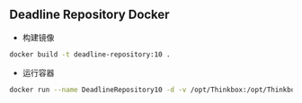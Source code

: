 Deadline Repository Docker
--
- 构建镜像
```bash
docker build -t deadline-repository:10 .
```
- 运行容器
```bash
docker run --name DeadlineRepository10 -d -v /opt/Thinkbox:/opt/Thinkbox -v /etc/localtime:/etc/localtime:ro -p 27100:27100 deadline-repository:10
```
